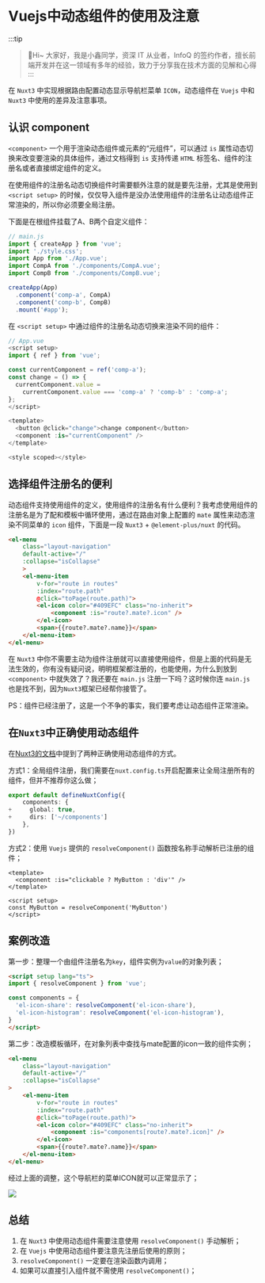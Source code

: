 # Vuejs中动态组件的使用及注意

:::tip
>🎄Hi~ 大家好，我是小鑫同学，资深 IT 从业者，InfoQ 的签约作者，擅长前端开发并在这一领域有多年的经验，致力于分享我在技术方面的见解和心得
:::

在 `Nuxt3` 中实现根据路由配置动态显示导航栏菜单 `ICON`，动态组件在 `Vuejs` 中和 `Nuxt3` 中使用的差异及注意事项。

## 认识 component

`<component>` 一个用于渲染动态组件或元素的“元组件”，可以通过 `is` 属性动态切换来改变要渲染的具体组件，通过文档得到 `is` 支持传递 `HTML` 标签名、组件的注册名或者直接绑定组件的定义。 

在使用组件的注册名动态切换组件时需要额外注意的就是要先注册，尤其是使用到 `<script setup>` 的时候，仅仅导入组件是没办法使用组件的注册名让动态组件正常渲染的，所以你必须要全局注册。

下面是在根组件挂载了A、B两个自定义组件：

```typescript
// main.js
import { createApp } from 'vue';
import './style.css';
import App from './App.vue';
import CompA from './components/CompA.vue';
import CompB from './components/CompB.vue';

createApp(App)
  .component('comp-a', CompA)
  .component('comp-b', CompB)
  .mount('#app');
```

在 `<script setup>` 中通过组件的注册名动态切换来渲染不同的组件：
```typescript
// App.vue
<script setup>
import { ref } from 'vue';

const currentComponent = ref('comp-a');
const change = () => {
  currentComponent.value =
    currentComponent.value === 'comp-a' ? 'comp-b' : 'comp-a';
};
</script>

<template>
  <button @click="change">change component</button>
  <component :is="currentComponent" />
</template>

<style scoped></style>
```

## 选择组件注册名的便利

动态组件支持使用组件的定义，使用组件的注册名有什么便利？我考虑使用组件的注册名是为了配和模板中循环使用，通过在路由对象上配置的 `mate` 属性来动态渲染不同菜单的 `icon` 组件，下面是一段 `Nuxt3` + `@element-plus/nuxt` 的代码。

```html
<el-menu
    class="layout-navigation"
    default-active="/"
    :collapse="isCollapse"
    >
    <el-menu-item 
        v-for="route in routes" 
        :index="route.path" 
        @click="toPage(route.path)">
        <el-icon color="#409EFC" class="no-inherit">
            <component :is="route?.mate?.icon" />
        </el-icon>
        <span>{{route?.mate?.name}}</span>
    </el-menu-item>
</el-menu>
```

在 `Nuxt3` 中你不需要主动为组件注册就可以直接使用组件，但是上面的代码是无法生效的，你有没有疑问说，明明框架都注册的，也能使用，为什么到放到`<component>` 中就失效了？我还要在 `main.js` 注册一下吗？这时候你连 `main.js` 也是找不到，因为`Nuxt3`框架已经帮你接管了。

PS：组件已经注册了，这是一个不争的事实，我们要考虑让动态组件正常渲染。

## 在`Nuxt3`中正确使用动态组件

在[Nuxt3的文档](https://nuxt.com/docs/guide/directory-structure/components#dynamic-components)中提到了两种正确使用动态组件的方式。

方式1：全局组件注册，我们需要在`nuxt.config.ts`开启配置来让全局注册所有的组件，但并不推荐你这么做；

```typescript
export default defineNuxtConfig({
    components: {
+     global: true,
+     dirs: ['~/components']
    },
})
```

方式2：使用 `Vuejs` 提供的 `resolveComponent()` 函数按名称手动解析已注册的组件；

```vue
<template>
  <component :is="clickable ? MyButton : 'div'" />
</template>

<script setup>
const MyButton = resolveComponent('MyButton')
</script>
```

## 案例改造

第一步：整理一个由组件注册名为`key`，组件实例为`value`的对象列表；

```html
<script setup lang="ts">
import { resolveComponent } from 'vue';

const components = {
  'el-icon-share': resolveComponent('el-icon-share'),
  'el-icon-histogram': resolveComponent('el-icon-histogram'),
}
</script>
```

第二步：改造模板循环，在对象列表中查找与mate配置的icon一致的组件实例；

```html
<el-menu
    class="layout-navigation"
    default-active="/"
    :collapse="isCollapse"
>
    <el-menu-item 
        v-for="route in routes" 
        :index="route.path" 
        @click="toPage(route.path)">
        <el-icon color="#409EFC" class="no-inherit">
            <component :is="components[route?.mate?.icon]" />
        </el-icon>
        <span>{{route?.mate?.name}}</span>
    </el-menu-item>
</el-menu>
```

经过上面的调整，这个导航栏的菜单ICON就可以正常显示了；

![](https://temp-files-20221205.oss-cn-hangzhou.aliyuncs.com/picgo/202303161109149.png)


## 总结

1. 在 `Nuxt3` 中使用动态组件需要注意使用 `resolveComponent()` 手动解析；
2. 在 `Vuejs` 中使用动态组件要注意先注册后使用的原则；
3. `resolveComponent()` 一定要在渲染函数内调用；
4. 如果可以直接引入组件就不需使用 `resolveComponent()`；